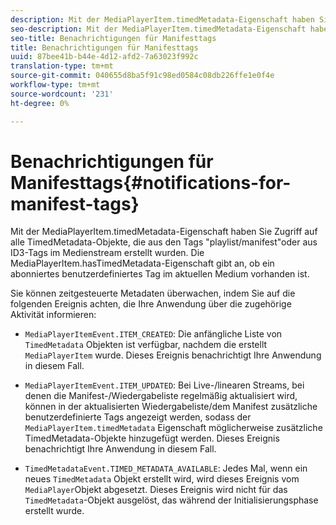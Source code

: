 ```yaml
---
description: Mit der MediaPlayerItem.timedMetadata-Eigenschaft haben Sie Zugriff auf alle TimedMetadata-Objekte, die aus den Tags "playlist/manifest"oder aus ID3-Tags im Medienstream erstellt wurden. Die MediaPlayerItem.hasTimedMetadata-Eigenschaft gibt an, ob ein abonniertes benutzerdefiniertes Tag im aktuellen Medium vorhanden ist.
seo-description: Mit der MediaPlayerItem.timedMetadata-Eigenschaft haben Sie Zugriff auf alle TimedMetadata-Objekte, die aus den Tags "playlist/manifest"oder aus ID3-Tags im Medienstream erstellt wurden. Die MediaPlayerItem.hasTimedMetadata-Eigenschaft gibt an, ob ein abonniertes benutzerdefiniertes Tag im aktuellen Medium vorhanden ist.
seo-title: Benachrichtigungen für Manifesttags
title: Benachrichtigungen für Manifesttags
uuid: 87bee41b-b44e-4d12-afd2-7a63023f992c
translation-type: tm+mt
source-git-commit: 040655d8ba5f91c98ed0584c08db226ffe1e0f4e
workflow-type: tm+mt
source-wordcount: '231'
ht-degree: 0%

---
```



# Benachrichtigungen für Manifesttags{#notifications-for-manifest-tags}

Mit der MediaPlayerItem.timedMetadata-Eigenschaft haben Sie Zugriff auf alle TimedMetadata-Objekte, die aus den Tags &quot;playlist/manifest&quot;oder aus ID3-Tags im Medienstream erstellt wurden. Die MediaPlayerItem.hasTimedMetadata-Eigenschaft gibt an, ob ein abonniertes benutzerdefiniertes Tag im aktuellen Medium vorhanden ist.

Sie können zeitgesteuerte Metadaten überwachen, indem Sie auf die folgenden Ereignis achten, die Ihre Anwendung über die zugehörige Aktivität informieren:

* `MediaPlayerItemEvent.ITEM_CREATED`: Die anfängliche Liste von  `TimedMetadata` Objekten ist verfügbar, nachdem die erstellt  `MediaPlayerItem` wurde. Dieses Ereignis benachrichtigt Ihre Anwendung in diesem Fall.

* `MediaPlayerItemEvent.ITEM_UPDATED`: Bei Live-/linearen Streams, bei denen die Manifest-/Wiedergabeliste regelmäßig aktualisiert wird, können in der aktualisierten Wiedergabeliste/dem Manifest zusätzliche benutzerdefinierte Tags angezeigt werden, sodass der  `MediaPlayerItem.timedMetadata` Eigenschaft möglicherweise zusätzliche TimedMetadata-Objekte hinzugefügt werden. Dieses Ereignis benachrichtigt Ihre Anwendung in diesem Fall.

* `TimedMetadataEvent.TIMED_METADATA_AVAILABLE`: Jedes Mal, wenn ein neues  `TimedMetadata` Objekt erstellt wird, wird dieses Ereignis vom  `MediaPlayer`Objekt abgesetzt. Dieses Ereignis wird nicht für das `TimedMetadata`-Objekt ausgelöst, das während der Initialisierungsphase erstellt wurde.

